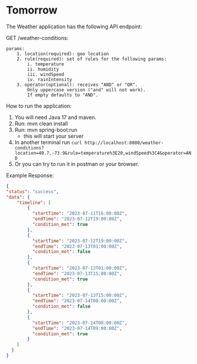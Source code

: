 # Tomorrow
The Weather application has the following API endpoint:

GET /weather-conditions:
    
    params:
        1. location(required): geo location
        2. rule(required): set of rules for the following params:
            i. temperature
            ii. humidity
            iii. windSpeed
            iv. rainIntensity
        3. operator(optional): receives "AND" or "OR".
            Only uppercase version ("and" will not work).
            If empty defaults to "AND".

How to run the application:
1. You will need Java 17 and maven.
2. Run: mvn clean install
3. Run: mvn spring-boot:run
   * this will start your server
4. In another terminal run ```curl http://localhost:8080/weather-conditions?location=40.7,-73.9&rule=temperature%3E20,windSpeed%3C4&operator=AND```
5. Or you can try to run it in postman or your browser.


Example Response:
```json
{
"status": "success",
"data": {
    "timeline": [
        {
          "startTime": "2023-07-11T16:00:00Z",
          "endTime": "2023-07-12T19:00:00Z",
          "condition_met": true
        },
        {
          "startTime": "2023-07-12T19:00:00Z",
          "endTime": "2023-07-13T01:00:00Z",
          "condition_met": false
        },
        {
          "startTime": "2023-07-13T01:00:00Z",
          "endTime": "2023-07-13T15:00:00Z",
          "condition_met": true
        },
        {
          "startTime": "2023-07-13T15:00:00Z",
          "endTime": "2023-07-14T08:00:00Z",
          "condition_met": false
        },
        {
          "startTime": "2023-07-14T08:00:00Z",
          "endTime": "2023-07-14T09:00:00Z",
          "condition_met": true
        }
    ]
  }
}
```